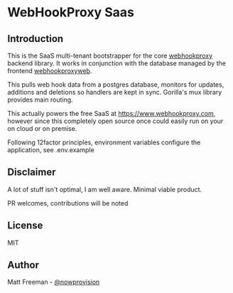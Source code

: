 # WebHookProxy Saas

## Introduction

This is the SaaS multi-tenant bootstrapper for the core [webhookproxy](http://www.github.com/nowprovision/webhookproxy) backend library.
It works in conjunction with the database managed by the frontend [webhookproxyweb](http://www.github.com/nowprovision/webhookproxyweb).

This pulls web hook data from a postgres database, monitors for updates, additions and deletions 
so handlers are kept in sync. Gorilla's mux library provides main routing.

This actually powers the free SaaS at https://www.webhookproxy.com, however since this completely 
open source once could easily run on your on cloud or on premise.

Following 12factor principles, environment variables configure the application, see .env.example

## Disclaimer

A lot of stuff isn't optimal, I am well aware. Minimal viable product. 

PR welcomes, contributions will be noted

## License

MIT

## Author

Matt Freeman - [@nowprovision](http://www.twitter.com/nowprovision)

